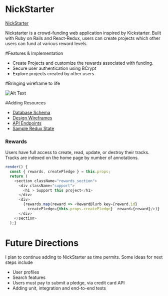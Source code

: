 # NickStarter

[NickStarter](http://nick-starter.herokuapp.com/#/)

Nickstarter is a crowd-funding web application inspired by Kickstarter. Built with Ruby on Rails and React-Redux, users can create projects which other users can fund at various reward levels.

#Features & Implementation

* Create Projects and customize the rewards associated with funding.
* Secure user authentication using BCrypt
* Explore projects created by other users


#Bringing wireframe to life

![Alt Text](https://media.giphy.com/media/woD9FsDYpPCBW/giphy.gif "wire Frames")

#Adding Resources

* [Database Schema](docs/schema.me)
* [Design Wireframes](docs/wireframes)
* [API Endpoints](api_end_points.md)
* [Sample Redux State](docs/state_shape.md)


### Rewards

Users have full access to create, read, update, or destroy their tracks.  Tracks are indexed on the home page by number of annotations.

``` javascript
render() {
  const { rewards, createPledge } = this.props;
  return (
    <section className="rewards_section">
      <div className="support">
        <h1 > Support this project</h1>
      </div>
      <div>
        {rewards.map(reward => <RewardBlurb key={reward.id}
          createPledge={this.props.createPledge}  reward={reward}/>)}
      </div>
    </section>
  );}
```
# Future Directions

I plan to continue adding to NickStarter as time permits. Some ideas for next steps include

  * User profiles
  * Search features
  * Users must pay to submit a pledge, via credit card API
  * Adding unit, integration and end-to-end tests
